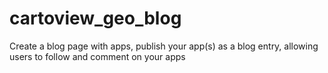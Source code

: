 # cartoview_geo_blog
Create a blog page with apps, publish your app(s) as a blog entry,  allowing users to follow and comment on your apps
